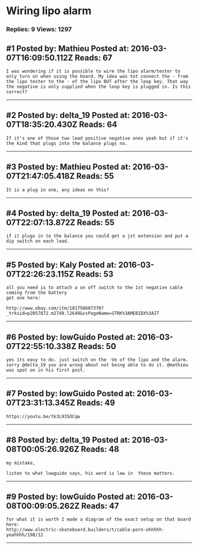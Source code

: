 # Wiring lipo alarm

### Replies: 9 Views: 1297

## \#1 Posted by: Mathieu Posted at: 2016-03-07T16:09:50.112Z Reads: 67

```
I was wondering if it is possible to wire the lipo alarm/tester to only turn on when using the board. My idea was tot connect the - from the lipo tester to the - of the lipo BUT after the loop key. That way the negative is only supplied when the loop key is plugged in. Is this correct?
```

---
## \#2 Posted by: delta_19 Posted at: 2016-03-07T18:35:20.430Z Reads: 64

```
If it's one of those two lead positive negative ones yeah but if it's the kind that plugs into the balance plugs no.
```

---
## \#3 Posted by: Mathieu Posted at: 2016-03-07T21:47:05.418Z Reads: 55

```
It is a plug in one, any ideas on this?
```

---
## \#4 Posted by: delta_19 Posted at: 2016-03-07T22:07:13.872Z Reads: 55

```
if it plugs in to the balance you could get a jst extension and put a dip switch on each lead.
```

---
## \#5 Posted by: Kaly Posted at: 2016-03-07T22:26:23.115Z Reads: 53

```
all you need is to attach a on off switch to the 1st negative cable coming from the battery 
get one here:

http://www.ebay.com/itm/181758607370?_trksid=p2057872.m2749.l2649&ssPageName=STRK%3AMEBIDX%3AIT
```

---
## \#6 Posted by: lowGuido Posted at: 2016-03-07T22:55:10.338Z Reads: 50

```
yes its easy to do. just switch on the -Ve of the lipo and the alarm.
sorry @delta_19 you are wrong about not being able to do it. @mathieu was spot on in his first post.
```

---
## \#7 Posted by: lowGuido Posted at: 2016-03-07T23:31:13.345Z Reads: 49

```
https://youtu.be/tk3L93SOCqw
```

---
## \#8 Posted by: delta_19 Posted at: 2016-03-08T00:05:26.926Z Reads: 48

```
my mistake,

listen to what lowguido says, his word is law in  these matters.
```

---
## \#9 Posted by: lowGuido Posted at: 2016-03-08T00:09:05.262Z Reads: 47

```
for what it is worth I made a diagram of the exact setup on that board here:
http://www.electric-skateboard.builders/t/cable-porn-ohhhhh-yeahhhh/198/12
```

---
